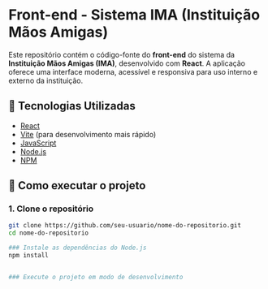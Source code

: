 # Front-end - Sistema IMA (Instituição Mãos Amigas)

Este repositório contém o código-fonte do **front-end** do sistema da **Instituição Mãos Amigas (IMA)**, desenvolvido com **React**. A aplicação oferece uma interface moderna, acessível e responsiva para uso interno e externo da instituição.

## 🧰 Tecnologias Utilizadas

- [React](https://reactjs.org/)
- [Vite](https://vitejs.dev/) (para desenvolvimento mais rápido)
- [JavaScript](https://developer.mozilla.org/pt-BR/docs/Web/JavaScript)
- [Node.js](https://nodejs.org/)
- [NPM](https://www.npmjs.com/)

## 🚀 Como executar o projeto

### 1. Clone o repositório

```bash
git clone https://github.com/seu-usuario/nome-do-repositorio.git
cd nome-do-repositorio

### Instale as dependências do Node.js
npm install


### Execute o projeto em modo de desenvolvimento
